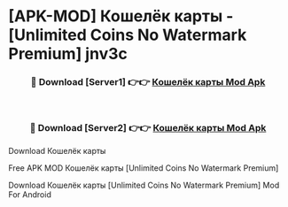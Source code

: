# [APK-MOD] Кошелёк  карты - [Unlimited Coins No Watermark Premium] jnv3c



<div align="center">
<h3>🔴 Download [Server1] 👉👉 <a href="https://momento.my/?title=Кошелёк__карты">Кошелёк  карты Mod Apk</a></h3><br>

<h3>🔴 Download [Server2] 👉👉 <a href="https://momento.my/?title=Кошелёк__карты">Кошелёк  карты Mod Apk</a></h3>
</div>



Download Кошелёк  карты 

Free APK MOD Кошелёк  карты [Unlimited Coins No Watermark Premium]

Download Кошелёк  карты [Unlimited Coins No Watermark Premium] Mod For Android
